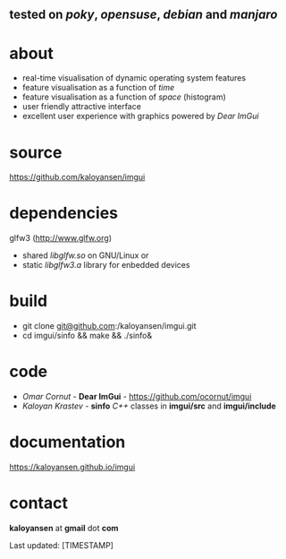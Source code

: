 ## tested on *poky*, *opensuse*, *debian* and *manjaro*

about
==
* real-time visualisation of dynamic operating system features
* feature visualisation as a function of *time*
* feature visualisation as a function of *space* (histogram)
* user friendly attractive interface
* excellent user experience with graphics powered by *Dear ImGui*

source
==
https://github.com/kaloyansen/imgui

dependencies
==
glfw3 (http://www.glfw.org)
* shared *libglfw.so* on GNU/Linux or
* static *libglfw3.a* library for enbedded devices

build
===
* git clone git@github.com:/kaloyansen/imgui.git
* cd imgui/sinfo && make && ./sinfo&

code
====
* *Omar Cornut* - **Dear ImGui** - https://github.com/ocornut/imgui
* *Kaloyan Krastev* - **sinfo** *C++* classes in **imgui/src** and **imgui/include**

documentation
===
https://kaloyansen.github.io/imgui 

contact
==
**kaloyansen** at **gmail** dot **com**


Last updated: [TIMESTAMP]
